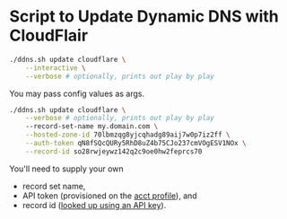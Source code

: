 # Script to Update Dynamic DNS with CloudFlair

```sh
./ddns.sh update cloudflare \
    --interactive \
    --verbose # optionally, prints out play by play
```

You may pass config values as args.

```sh
./ddns.sh update cloudflare \
    --verbose # optionally, prints out play by play
    --record-set-name my.domain.com \
    --hosted-zone-id 70lbmzqg8yjcqhadg89aij7w0p7iz2ff \
    --auth-token qN8fSQcQURy5RhD8uZ4b75CJo237cmVOgESV1NOx \
    --record-id so28rwjeywz142q2c9oe0hw2feprcs70
```

You'll need to supply your own
- record set name,
- API token (provisioned on the [acct profile](https://dash.cloudflare.com/profile/api-tokens)), and
- record id ([looked up using an API key](https://api.cloudflare.com/#dns-records-for-a-zone-list-dns-records)).
